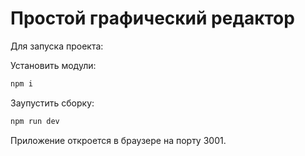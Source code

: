 # Простой графический редактор

Для запуска проекта:

Установить модули:

```javascript
npm i
```
Заупустить сборку:

```javascript
npm run dev
```

Приложение откроется в браузере на порту 3001.
